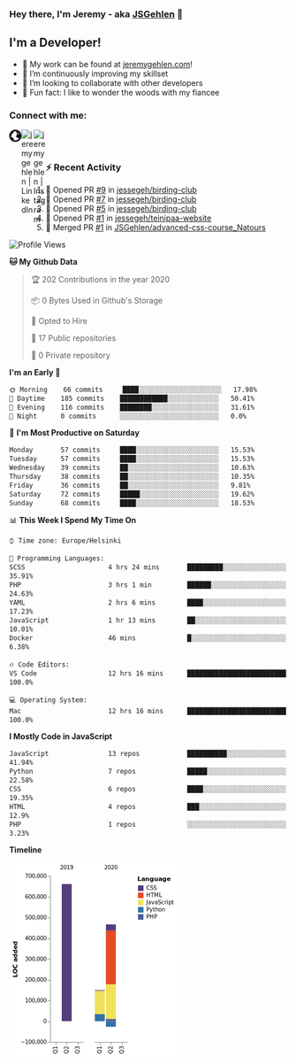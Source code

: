 ### Hey there, I'm Jeremy - aka [JSGehlen][website] 👋

## I'm a Developer! 
- 🔭  My work can be found at [jeremygehlen.com][website]!
- 🌱  I’m continuously improving my skillset
- 👯  I’m looking to collaborate with other developers
- 🌲  Fun fact: I like to wonder the woods with my fiancee

### Connect with me:

[<img align="left" alt="jeremygehlen.com" width="22px" src="https://raw.githubusercontent.com/iconic/open-iconic/master/svg/globe.svg" />][website]
[<img align="left" alt="jeremygehlen | LinkedIn" width="22px" src="https://simpleicons.org/icons/linkedin.svg" />][linkedin]
[<img align="left" alt="jeremygehlen | Instagram" width="22px" src="https://simpleicons.org/icons/instagram.svg" />][instagram]

<br />
<br />


### ⚡️ Recent Activity

<!--START_SECTION:activity-->
1. 💪 Opened PR [#9](https://github.com//jessegeh/birding-club/pull/9) in [jessegeh/birding-club](https://github.com//jessegeh/birding-club)
2. 💪 Opened PR [#7](https://github.com//jessegeh/birding-club/pull/7) in [jessegeh/birding-club](https://github.com//jessegeh/birding-club)
3. 💪 Opened PR [#5](https://github.com//jessegeh/birding-club/pull/5) in [jessegeh/birding-club](https://github.com//jessegeh/birding-club)
4. 💪 Opened PR [#1](https://github.com//jessegeh/teinipaa-website/pull/1) in [jessegeh/teinipaa-website](https://github.com//jessegeh/teinipaa-website)
5. 🎉 Merged PR [#1](https://github.com//JSGehlen/advanced-css-course_Natours/pull/1) in [JSGehlen/advanced-css-course_Natours](https://github.com//JSGehlen/advanced-css-course_Natours)
<!--END_SECTION:activity-->

<!--START_SECTION:waka-->
![Profile Views](http://img.shields.io/badge/Profile%20Views-33-blue)

**🐱 My Github Data** 

> 🏆 202 Contributions in the year 2020
 > 
> 📦 0 Bytes Used in Github's Storage 
 > 
> 💼 Opted to Hire
 > 
> 📜 17 Public repositories
 > 
> 🔑 0 Private repository 
 > 
**I'm an Early 🐤** 

```text
🌞 Morning    66 commits     ████░░░░░░░░░░░░░░░░░░░░░   17.98% 
🌆 Daytime    185 commits    ████████████░░░░░░░░░░░░░   50.41% 
🌃 Evening    116 commits    ████████░░░░░░░░░░░░░░░░░   31.61% 
🌙 Night      0 commits      ░░░░░░░░░░░░░░░░░░░░░░░░░   0.0%

```
📅 **I'm Most Productive on Saturday** 

```text
Monday       57 commits     ████░░░░░░░░░░░░░░░░░░░░░   15.53% 
Tuesday      57 commits     ████░░░░░░░░░░░░░░░░░░░░░   15.53% 
Wednesday    39 commits     ██░░░░░░░░░░░░░░░░░░░░░░░   10.63% 
Thursday     38 commits     ██░░░░░░░░░░░░░░░░░░░░░░░   10.35% 
Friday       36 commits     ██░░░░░░░░░░░░░░░░░░░░░░░   9.81% 
Saturday     72 commits     █████░░░░░░░░░░░░░░░░░░░░   19.62% 
Sunday       68 commits     ████░░░░░░░░░░░░░░░░░░░░░   18.53%

```


📊 **This Week I Spend My Time On** 

```text
⌚︎ Time zone: Europe/Helsinki

💬 Programming Languages: 
SCSS                     4 hrs 24 mins       █████████░░░░░░░░░░░░░░░░   35.91% 
PHP                      3 hrs 1 min         ██████░░░░░░░░░░░░░░░░░░░   24.63% 
YAML                     2 hrs 6 mins        ████░░░░░░░░░░░░░░░░░░░░░   17.23% 
JavaScript               1 hr 13 mins        ██░░░░░░░░░░░░░░░░░░░░░░░   10.01% 
Docker                   46 mins             █░░░░░░░░░░░░░░░░░░░░░░░░   6.38%

🔥 Code Editors: 
VS Code                  12 hrs 16 mins      █████████████████████████   100.0%

💻 Operating System: 
Mac                      12 hrs 16 mins      █████████████████████████   100.0%

```

**I Mostly Code in JavaScript** 

```text
JavaScript               13 repos            ██████████░░░░░░░░░░░░░░░   41.94% 
Python                   7 repos             █████░░░░░░░░░░░░░░░░░░░░   22.58% 
CSS                      6 repos             ████░░░░░░░░░░░░░░░░░░░░░   19.35% 
HTML                     4 repos             ███░░░░░░░░░░░░░░░░░░░░░░   12.9% 
PHP                      1 repos             ░░░░░░░░░░░░░░░░░░░░░░░░░   3.23%

```


**Timeline**

![Chart not found](https://github.com/JSGehlen/JSGehlen/blob/master/charts/bar_graph.png) 


<!--END_SECTION:waka-->

[website]: https://jeremygehlen.com
[instagram]: https://www.instagram.com/jeremygehlen/
[linkedin]: https://www.linkedin.com/in/jeremy-gehlen/
